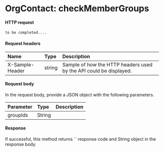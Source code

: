 # OrgContact: checkMemberGroups


#### HTTP request
```http
to be completed....
```
#### Request headers
| Name       | Type | Description|
|:---------------|:--------|:----------|
| X-Sample-Header  | string  | Sample of how the HTTP headers used by the API could be displayed.|

#### Request body
In the request body, provide a JSON object with the following parameters.

| Parameter	   | Type	|Description|
|:---------------|:--------|:----------|
|groupIds|String||

#### Response
If successful, this method returns `` response code and String object in the response body.
